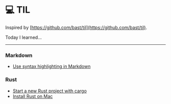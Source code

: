 #  :computer: TIL 

Inspired by [https://github.com/bast/til](https://github.com/bast/til).

Today I learned...

---

### Markdown
- [Use syntax highlighting in Markdown](markdown/use_syntax_highlighting.md)

### Rust
- [Start a new Rust project with cargo](rust/start_new_project.md)
- [Install Rust on Mac](rust/install_rust.md)
